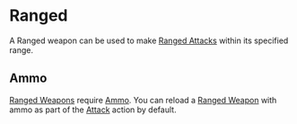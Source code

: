 # Ranged

A Ranged weapon can be used to make [Ranged Attacks](../../../../../Game%20Procedures/Ranged%20Attack.md) within its specified range.

## Ammo

[Ranged Weapons](../../../Weapons.md#Ranged%20Weapons) require [Ammo](Ammo%20Property.md). You can reload a [Ranged Weapon](../../../Weapons.md#Ranged%20Weapons) with ammo as part of the [Attack](../../../../../Game%20Procedures/Attack.md) action by default.
